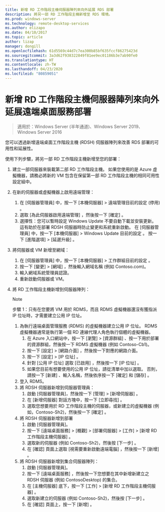 ```yaml
---
title: 新增 RD 工作階段主機伺服器陣列來向外延展 RDS 部署
description: 將另一部 RD 工作階段主機新增至 RDS 環境。
ms.prod: windows-server
ms.technology: remote-desktop-services
ms.author: elizapo
ms.date: 04/10/2017
ms.topic: article
author: lizap
manager: dongill
ms.openlocfilehash: 61d5569c44d7c7ea300b85bf635fccf86275423d
ms.sourcegitcommit: 3a3d62f938322849f81ee9ec01186b3e7ab90fe0
ms.translationtype: HT
ms.contentlocale: zh-TW
ms.lasthandoff: 04/23/2020
ms.locfileid: "80859051"
---
```

# <a name="scale-out-your-remote-desktop-services-deployment-by-adding-an-rd-session-host-farm"></a>新增 RD 工作階段主機伺服器陣列來向外延展遠端桌面服務部署

>適用於：Windows Server (半年通道)、Windows Server 2019、Windows Server 2016

您可以透過新增遠端桌面工作階段主機 (RDSH) 伺服器陣列來改善 RDS 部署的可用性和延展性。   
  
 
使用下列步驟，將另一部 RD 工作階段主機新增至您的部署：  
  
1. 建立一部伺服器來裝載第二部 RD 工作階段主機。 如果您使用的是 Azure 虛擬機器，請務必將新的 VM 包含在保留第一部 RD 工作階段主機的相同可用性設定組中。
2. 在新的伺服器或虛擬機器上啟用遠端管理：
   1. 在 [伺服器管理員] 中，按一下 [本機伺服器] > 遠端管理目前的設定 (停用)  。 
   2. 選取 [為此伺服器啟用遠端管理]  ，然後按一下 [確定]  。 
   3. 選擇性：您可以暫時設定 Windows Update 不要自動下載並安裝更新。 這有助於在部署 RDSH 伺服器時防止變更和系統重新啟動。 在 [伺服器管理員] 中，按一下 [本機伺服器] > Windows Update 目前的設定  。 按一下 [進階選項] > [延遲升級]  。 
3. 將伺服器或 VM 新增至網域：
   1. 在 [伺服器管理員] 中，按一下 [本機伺服器] > 工作群組目前的設定  。 
   2. 按一下 [變更] > [網域]  ，然後輸入網域名稱 (例如 Contoso.com)。 
   3. 輸入網域系統管理員認證。 
   4. 重新啟動伺服器或 VM。
4. 將 RD 工作階段主機新增到伺服器陣列：
   >[!NOTE] 
   > 步驟 1：只有在您要將 VM 用於 RDMS，而且 RDMS 虛擬機器還沒有獲指派 IP 位址時，才需要建立公用 IP 位址。
   
   1. 為執行遠端桌面管理服務 (RDMS) 的虛擬機器建立公用 IP 位址。 RDMS 虛擬機器通常是執行第一個 RD 連線代理人角色執行個體的虛擬機器。  
       1. 在 Azure 入口網站中，按一下 [瀏覽] > [資源群組]  、按一下用於部署的資源群組，然後按一下 RDMS 虛擬機器 (例如 Contoso-Cb1)。  
       2. 按一下 [設定] > [網路介面]  ，然後按一下對應的網路介面。   
       3. 按一下 [設定] > [IP 位址]  。
       4. 針對 [公用 IP 位址]  選取 [已啟用]  ，然後按一下 [IP 位址]  。   
       5. 如果您目前有想要使用的公用 IP 位址，請從清單中加以選取。 否則，請按一下 [新建]  、輸入名稱，然後依序按一下 [確定]  和 [儲存]  。   
   2. 登入 RDMS。
   3. 將 RDSH 伺服器新增到伺服器管理員：   
       1. 啟動 [伺服器管理員]，然後按一下 [管理] > [新增伺服器]  。   
       2. 在 [新增伺服器] 對話方塊中，按一下 [立即尋找]  。   
       3. 選取您想要用於 RD 工作階段主機的伺服器，或新建立的虛擬機器 (例如，Contoso-Sh2)，然後按一下 [確定]  。
   4. 將 RDSH 伺服器新增到部署
       1. 啟動 [伺服器管理員]。  
       2. 按一下 [遠端桌面服務] > [概觀] > [部署伺服器] > [工作] > [新增 RD 工作階段主機伺服器]  。   
       3. 選取新的伺服器 (例如 Contoso-Sh2)，然後按 [下一步]  。  
       4. 在 [確認] 頁面上選取 [視需要重新啟動遠端電腦]  ，然後按一下 [新增]  。   
   5. 將 RDSH 伺服器新增到集合伺服器陣列：
       1. 啟動 [伺服器管理員]。   
       2. 按一下 [遠端桌面服務]  ，然後按一下您想要在其中新增新建立之 RDSH 伺服器 (例如 ContosoDesktop) 的集合。   
       3. 在 [主機伺服器]  底下，按一下 [工作] > [新增 RD 工作階段主機伺服器]  。   
       4. 選取新建立的伺服器 (例如 Contoso-Sh2)，然後按 [下一步]  。   
       5. 在 [確認] 頁面上，按一下 [新增]  。   

